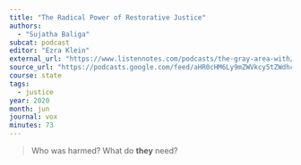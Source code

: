 ```yaml
---
title: "The Radical Power of Restorative Justice"
authors:
  - "Sujatha Baliga"
subcat: podcast
editor: "Ezra Klein"
external_url: "https://www.listennotes.com/podcasts/the-gray-area-with/the-transformative-power-of-CSrd1UIGE3A/"
source_url: "https://podcasts.google.com/feed/aHR0cHM6Ly9mZWVkcy5tZWdhcGhvbmUuZm0vdGhlZXpyYWtsZWluc2hvdw/episode/NDAwZmU5MzYtMTU0OS0xMWVhLTk0MmYtMjc1MTMwZmI0NGQ2?sa=X&ved=0CAYQkfYCahcKEwiwm8_e9Kr8AhUAAAAAHQAAAAAQAQ"
course: state
tags:
  - justice
year: 2020
month: jun
journal: vox
minutes: 73
---
```


> Who was harmed? What do **they** need?
